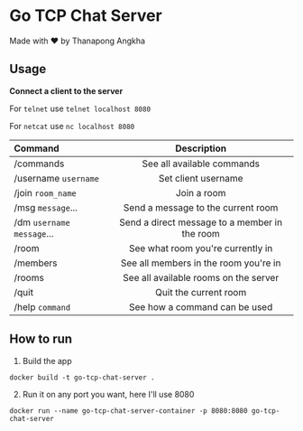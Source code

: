 # Go TCP Chat Server

Made with ❤️ by Thanapong Angkha

## Usage

**Connect a client to the server**

For `telnet` use `telnet localhost 8080`

For `netcat` use `nc localhost 8080`

| Command                     | Description                                   |
| :---                        | :----:                                     |
| /commands                   | See all available commands                    |
| /username `username`        | Set client username                           |
| /join `room_name`           | Join a room                                   |
| /msg `message`...           | Send a message to the current room            |
| /dm `username` `message`... | Send a direct message to a member in the room |
| /room                       | See what room you're currently in             |
| /members                    | See all members in the room you're in         |
| /rooms                      | See all available rooms on the server         |
| /quit                       | Quit the current room                         |
| /help `command`             | See how a command can be used                 |

## How to run

1. Build the app

```
docker build -t go-tcp-chat-server .
```

2. Run it on any port you want, here I'll use 8080

```
docker run --name go-tcp-chat-server-container -p 8080:8080 go-tcp-chat-server
```
